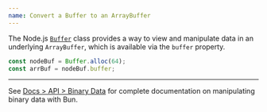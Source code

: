 ```yaml
---
name: Convert a Buffer to an ArrayBuffer
---
```


The Node.js [`Buffer`](https://nodejs.org/api/buffer.html) class provides a way to view and manipulate data in an underlying `ArrayBuffer`, which is available via the `buffer` property.

```ts
const nodeBuf = Buffer.alloc(64);
const arrBuf = nodeBuf.buffer;
```

---

See [Docs > API > Binary Data](/docs/api/binary-data#conversion) for complete documentation on manipulating binary data with Bun.
